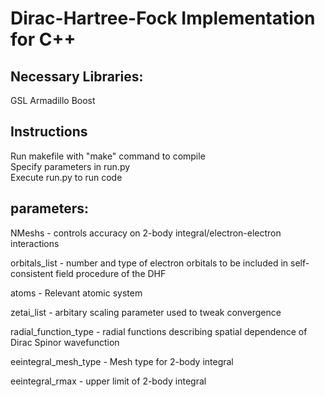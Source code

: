 
# Dirac-Hartree-Fock Implementation for C++

## Necessary Libraries:
GSL
Armadillo
Boost

## Instructions

Run makefile with "make" command to compile <br />
Specify parameters in run.py <br />
Execute run.py to run code


## parameters:

NMeshs - controls accuracy on 2-body integral/electron-electron interactions

orbitals_list - number and type of electron orbitals to be included in self-consistent field procedure of the DHF

atoms - Relevant atomic system

zetai_list - arbitary scaling parameter used to tweak convergence

radial_function_type - radial functions describing spatial dependence of Dirac Spinor wavefunction

eeintegral_mesh_type - Mesh type for 2-body integral

eeintegral_rmax - upper limit of 2-body integral 




